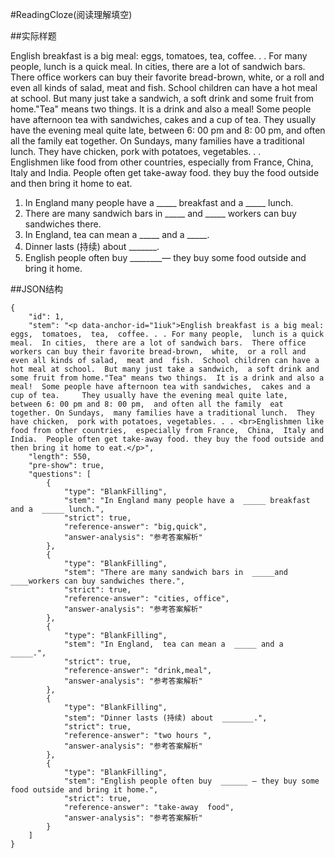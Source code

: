 #ReadingCloze(阅读理解填空)

##实际样题

English breakfast is a big meal: eggs,  tomatoes,  tea,  coffee. . . For many people,  lunch is a quick meal.  In cities,  there are a lot of sandwich bars.  There office workers can buy their favorite bread-brown,  white,  or a roll and even all kinds of salad,  meat and  fish.  School children can have a hot meal at school.  But many just take a sandwich,  a soft drink and some fruit from home."Tea" means two things.  It is a drink and also a meal!  Some people have afternoon tea with sandwiches,  cakes and a cup of tea.     They usually have the evening meal quite late,  between 6: 00 pm and 8: 00 pm,  and often all the family  eat together. On Sundays,  many families have a traditional lunch.  They have chicken,  pork with potatoes, vegetables. . .     
Englishmen like food from other countries,  especially from France,  China,  Italy and India.  People often get take-away food. they buy the food outside and then bring it home to eat.

1. In England many people have a  _____ breakfast and a  _____ lunch.
2. There are many sandwich bars in  _____ and  _____ workers can buy sandwiches there.
3. In England,  tea can mean a  _____ and a  _____.
4. Dinner lasts (持续) about _______.
5. English people often buy  ________— they buy some food outside and bring it home.  

##JSON结构

	{
		"id": 1,							
		"stem": "<p data-anchor-id="1iuk">English breakfast is a big meal: eggs,  tomatoes,  tea,  coffee. . . For many people,  lunch is a quick meal.  In cities,  there are a lot of sandwich bars.  There office workers can buy their favorite bread-brown,  white,  or a roll and even all kinds of salad,  meat and  fish.  School children can have a hot meal at school.  But many just take a sandwich,  a soft drink and some fruit from home."Tea" means two things.  It is a drink and also a meal!  Some people have afternoon tea with sandwiches,  cakes and a cup of tea.     They usually have the evening meal quite late,  between 6: 00 pm and 8: 00 pm,  and often all the family  eat together. On Sundays,  many families have a traditional lunch.  They have chicken,  pork with potatoes, vegetables. . . <br>Englishmen like food from other countries,  especially from France,  China,  Italy and India.  People often get take-away food. they buy the food outside and then bring it home to eat.</p>",
		"length": 550,
		"pre-show": true,
		"questions": [
			{
				"type": "BlankFilling",		
				"stem": "In England many people have a  _____ breakfast and a  _____ lunch.",	
				"strict": true,	
				"reference-answer": "big,quick",		
				"answer-analysis": "参考答案解析"
			},
			{
				"type": "BlankFilling",		
				"stem": "There are many sandwich bars in  _____and ____workers can buy sandwiches there.",	
				"strict": true,	
				"reference-answer": "cities, office",		
				"answer-analysis": "参考答案解析"
			},
			{
				"type": "BlankFilling",		
				"stem": "In England,  tea can mean a  _____ and a  _____.",	
				"strict": true,	
				"reference-answer": "drink,meal",		
				"answer-analysis": "参考答案解析"
			},
			{
				"type": "BlankFilling",		
				"stem": "Dinner lasts (持续) about  _______.",	
				"strict": true,	
				"reference-answer": "two hours ",		
				"answer-analysis": "参考答案解析"
			},
			{
				"type": "BlankFilling",		
				"stem": "English people often buy  ______ — they buy some food outside and bring it home.",	
				"strict": true,	
				"reference-answer": "take-away  food",		
				"answer-analysis": "参考答案解析"
			}
		]
	}
